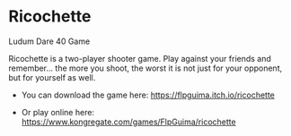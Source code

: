 # Ricochette
Ludum Dare 40 Game

Ricochette is a two-player shooter game. Play against your friends and remember... the more you shoot, the worst it is not just for your opponent, but for yourself as well.

- You can download the game here: https://flpguima.itch.io/ricochette

- Or play online here: https://www.kongregate.com/games/FlpGuima/ricochette
